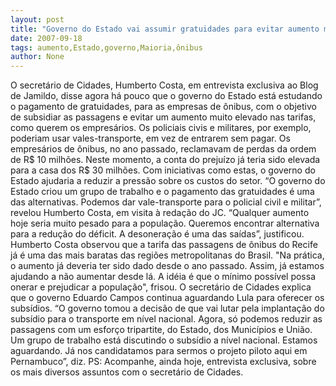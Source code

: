 ```yaml
---
layout: post
title: "Governo do Estado vai assumir gratuidades para evitar aumento maior das passagens de ônibus"
date: 2007-09-18
tags: aumento,Estado,governo,Maioria,ônibus
author: None
---
```

O secret&aacute;rio de Cidades, Humberto Costa, em entrevista exclusiva ao Blog de Jamildo, disse agora h&aacute; pouco que o governo do Estado est&aacute; estudando o pagamento de gratuidades, para as empresas de &ocirc;nibus, com o objetivo de subsidiar as passagens e evitar um aumento muito elevado nas tarifas, como querem os empres&aacute;rios.
Os policiais civis e militares, por exemplo, poderiam usar vales-transporte, em vez de entrarem sem pagar.
Os empres&aacute;rios de &ocirc;nibus, no ano passado, reclamavam de perdas da ordem de R$ 10 milh&otilde;es. Neste momento, a conta do preju&iacute;zo j&aacute; teria sido elevada para a casa dos R$ 30 milh&otilde;es. Com iniciativas como estas, o governo do Estado ajudaria a reduzir a press&atilde;o sobre os custos do setor.
&ldquo;O governo do Estado criou um grupo de trabalho e o pagamento das gratuidades &eacute; uma das alternativas. Podemos dar vale-transporte para o policial civil e militar&rdquo;, revelou Humberto Costa, em visita &agrave; reda&ccedil;&atilde;o do JC.
&ldquo;Qualquer aumento hoje seria muito pesado para a popula&ccedil;&atilde;o. Queremos encontrar alternativa para a redu&ccedil;&atilde;o do d&eacute;ficit. A desonera&ccedil;&atilde;o &eacute; uma das sa&iacute;das&rdquo;, justificou.
Humberto Costa observou que a tarifa das passagens de &ocirc;nibus do Recife j&aacute; &eacute; uma das mais baratas das regi&otilde;es metropolitanas do Brasil.
&quot;Na pr&aacute;tica, o aumento j&aacute; deveria ter sido dado desde o ano passado. Assim, j&aacute; estamos ajudando a n&atilde;o aumentar desde l&aacute;. A id&eacute;ia &eacute; que o m&iacute;nimo poss&iacute;vel possa onerar e prejudicar a popula&ccedil;&atilde;o&quot;, frisou.
O secret&aacute;rio de Cidades explica que o governo Eduardo Campos continua aguardando Lula para oferecer os subs&iacute;dios.
&ldquo;O governo tomou a decis&atilde;o de que vai lutar pela implanta&ccedil;&atilde;o do subs&iacute;dio para o transporte em n&iacute;vel nacional. Agora, s&oacute; podemos reduzir as passagens com um esfor&ccedil;o tripartite, do Estado, dos Munic&iacute;pios e Uni&atilde;o. Um grupo de trabalho est&aacute; discutindo o subs&iacute;dio a n&iacute;vel nacional. Estamos aguardando. J&aacute; nos candidatamos para sermos o projeto piloto aqui em Pernambuco&rdquo;, diz.
PS: Acompanhe, ainda hoje, entrevista exclusiva, sobre os mais diversos assuntos com o secret&aacute;rio de Cidades.&nbsp; 